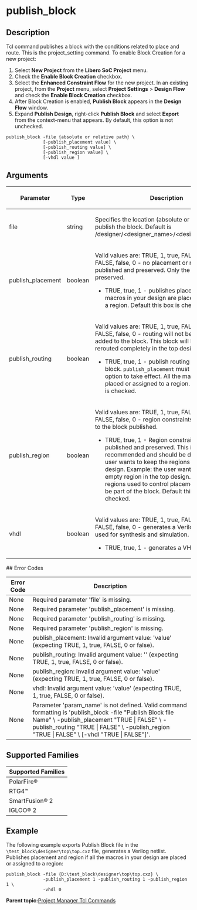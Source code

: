 # publish\_block

## Description

Tcl command publishes a block with the conditions related to place and route. This is the project\_setting command. To enable Block Creation for a new project:

1.  Select **New Project** from the **Libero SoC Project** menu.
2.  Check the **Enable Block Creation** checkbox.
3.  Select the **Enhanced Constraint Flow** for the new project. In an existing project, from the **Project** menu, select **Project Settings** &gt; **Design Flow** and check the **Enable Block Creation** checkbox.
4.  After Block Creation is enabled, **Publish Block** appears in the **Design Flow** window.
5.  Expand **Publish Design**, right-click **Publish Block** and select **Export** from the context-menu that appears. By default, this option is not unchecked.

```
publish_block -file {absolute or relative path} \
              [-publish_placement value] \
              [-publish_routing value] \
              [-publish_region value] \
              [-vhdl value ]
```

## Arguments

<table id="GUID-3EF86843-92A5-4C7E-B2EE-CF1D18E1182D"><thead><tr><th>

Parameter

</th><th>

Type

</th><th>

Description

</th></tr></thead><tbody><tr><td>

file

</td><td>

string

</td><td>

Specifies the location \(absolute or relative\) to publish the block. Default is /designer/&lt;designer\_name&gt;/&lt;designer\_name&gt;.cxz.

</td></tr><tr><td>

publish\_placement

</td><td>

boolean

</td><td>

Valid values are: TRUE, 1, true, FALSE, 0 or false -   FALSE, false, 0 - no placement or routing will be published and preserved. Only the netlist is preserved.
-   TRUE, true, 1 - publishes placement if all the macros in your design are placed or assigned to a region. Default this box is checked.

</td></tr><tr><td>

publish\_routing

</td><td>

boolean

</td><td>

Valid values are: TRUE, 1, true, FALSE, 0 or false -   FALSE, false, 0 - routing will not be published and added to the block. This block will be completely rerouted completely in the top design.
-   TRUE, true, 1 - publish routing to be part of the block. `publish_placement` must be 1 for this option to take effect. All the macros should be placed or assigned to a region. Default this box is checked.

</td></tr><tr><td>

publish\_region

</td><td>

boolean

</td><td>

Valid values are: TRUE, 1, true, FALSE, 0 or false -   FALSE, false, 0 - region constraints are not added to the block published.
-   TRUE, true, 1 - Region constraints will be published and preserved. This is not recommended and should be done only if the user wants to keep the regions in the top design. Example: the user wants to see an empty region in the top design. In general, the regions used to control placement should not be part of the block. Default this box is checked.

</td></tr><tr><td>

vhdl

</td><td>

boolean

</td><td>

Valid values are: TRUE, 1, true, FALSE, 0 or false -   FALSE, false, 0 - generates a Verilog netlist to be used for synthesis and simulation. Default value.
-   TRUE, true, 1 - generates a VHDL file format.

</td></tr></tbody>
</table>## Error Codes

|Error Code|Description|
|----------|-----------|
|None|Required parameter 'file' is missing.|
|None|Required parameter 'publish\_placement' is missing.|
|None|Required parameter 'publish\_routing' is missing.|
|None|Required parameter 'publish\_region' is missing.|
|None|publish\_placement: Invalid argument value: 'value' \(expecting TRUE, 1, true, FALSE, 0 or false\).|
|None|publish\_routing: Invalid argument value: '' \(expecting TRUE, 1, true, FALSE, 0 or false\).|
|None|publish\_region: Invalid argument value: 'value' \(expecting TRUE, 1, true, FALSE, 0 or false\).|
|None|vhdl: Invalid argument value: 'value' \(expecting TRUE, 1, true, FALSE, 0 or false\).|
|None|Parameter 'param\_name' is not defined. Valid command formatting is 'publish\_block -file "Publish Block file Name" \\ -publish\_placement "TRUE \| FALSE" \\ -publish\_routing "TRUE \| FALSE" \\ -publish\_region "TRUE \| FALSE" \\ \[-vhdl "TRUE \| FALSE"\]'.|

## Supported Families

|Supported Families|
|------------------|
|PolarFire®|
|RTG4™|
|SmartFusion® 2|
|IGLOO® 2|

## Example

The following example exports Publish Block file in the `\test_block\designer\top\top.cxz` file, generates a Verilog netlist. Publishes placement and region if all the macros in your design are placed or assigned to a region:

```
publish_block -file {D:\test_block\designer\top\top.cxz} \
              -publish_placement 1 -publish_routing 1 -publish_region 1 \
              -vhdl 0
```

**Parent topic:**[Project Manager Tcl Commands](GUID-CE445F8D-419D-434B-9288-A0005F280E89.md)

